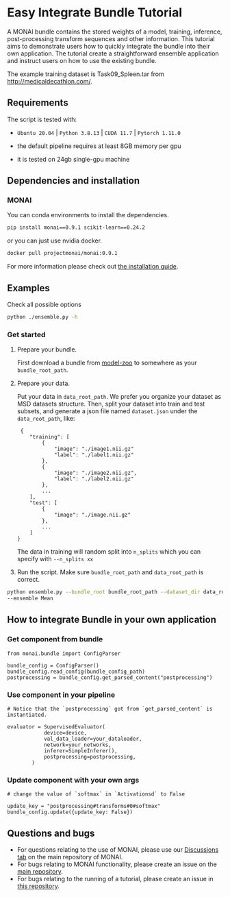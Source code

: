 # Easy Integrate Bundle Tutorial

A MONAI bundle contains the stored weights of a model, training, inference, post-processing transform sequences and other information. This tutorial aims to demonstrate users how to quickly integrate the bundle into their own application.
The tutorial create a straightforward ensemble application and instruct users on how to use the existing bundle.

The example training dataset is Task09_Spleen.tar from http://medicaldecathlon.com/.

## Requirements

The script is tested with:

- `Ubuntu 20.04` | `Python 3.8.13` | `CUDA 11.7` | `Pytorch 1.11.0`

- the default pipeline requires at least 8GB memory per gpu

- it is tested on 24gb single-gpu machine

## Dependencies and installation

### MONAI

You can conda environments to install the dependencies.

```bash
pip install monai==0.9.1 scikit-learn==0.24.2
```

or you can just use nvidia docker.
```bash
docker pull projectmonai/monai:0.9.1
```

For more information please check out [the installation guide](https://docs.monai.io/en/latest/installation.html).

## Examples

Check all possible options

```bash
python ./ensemble.py -h
```
### Get started
1. Prepare your bundle.

    First download a bundle from [model-zoo](https://github.com/Project-MONAI/model-zoo/releases/tag/hosting_storage_v1) to somewhere as your `bundle_root_path`.

2. Prepare your data.

    Put your data in `data_root_path`. We prefer you organize your dataset as MSD datasets structure. Then, split your dataset into train and test subsets, and generate a json file named `dataset.json` under the `data_root_path`, like:
    ```
     {
        "training": [
            {
                "image": "./image1.nii.gz"
                "label": "./label1.nii.gz"
            },
            {
                "image": "./image2.nii.gz",
                "label": "./label2.nii.gz"
            },
            ...
        ],
        "test": [
            {
                "image": "./image.nii.gz"
            },
            ...
        ]
    }
    ```
    The data in training will random split into `n_splits` which you can specify with `--n_splits xx`

3. Run the script. Make sure `bundle_root_path` and `data_root_path` is correct.

```bash
python ensemble.py --bundle_root bundle_root_path --dataset_dir data_root_path
--ensemble Mean
```

## **How to integrate Bundle in your own application**
### Get component from bundle
```
from monai.bundle import ConfigParser

bundle_config = ConfigParser()
bundle_config.read_config(bundle_config_path)
postprocessing = bundle_config.get_parsed_content("postprocessing")
```
### Use component in your pipeline
```
# Notice that the `postprocessing` got from `get_parsed_content` is instantiated.

evaluator = SupervisedEvaluator(
            device=device,
            val_data_loader=your_dataloader,
            network=your_networks,
            inferer=SimpleInferer(),
            postprocessing=postprocessing,
        )
```
### Update component with your own args
```
# change the value of `softmax` in `Activationsd` to False

update_key = "postprocessing#transforms#0#softmax"
bundle_config.update({update_key: False})
```

## Questions and bugs

- For questions relating to the use of MONAI, please use our [Discussions tab](https://github.com/Project-MONAI/MONAI/discussions) on the main repository of MONAI.
- For bugs relating to MONAI functionality, please create an issue on the [main repository](https://github.com/Project-MONAI/MONAI/issues).
- For bugs relating to the running of a tutorial, please create an issue in [this repository](https://github.com/Project-MONAI/Tutorials/issues).
